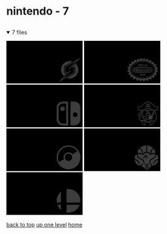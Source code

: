 # nintendo - 7

<a id=""></a>

## [](/README.MD)
<details open>
<summary>7 files</summary>
<p>

[![metroid_symbol_smash_bros_brawl.png](/.internals/thumbnails/terminal/grey%20on%20alpha/little/nintendo/metroid_symbol_smash_bros_brawl.png "metroid_symbol_smash_bros_brawl.png")](/terminal/grey%20on%20alpha/little/nintendo/metroid_symbol_smash_bros_brawl.png)
[![nintendo_official_seal.png](/.internals/thumbnails/terminal/grey%20on%20alpha/little/nintendo/nintendo_official_seal.png "nintendo_official_seal.png")](/terminal/grey%20on%20alpha/little/nintendo/nintendo_official_seal.png)
[![nintendo_switch_logo_without_text.png](/.internals/thumbnails/terminal/grey%20on%20alpha/little/nintendo/nintendo_switch_logo_without_text.png "nintendo_switch_logo_without_text.png")](/terminal/grey%20on%20alpha/little/nintendo/nintendo_switch_logo_without_text.png)
[![Pirate Metroid by Omnimnim](/.internals/thumbnails/terminal/grey%20on%20alpha/little/nintendo/pirate_metroid_by_omnimnim.png "Pirate Metroid by Omnimnim")](/terminal/grey%20on%20alpha/little/nintendo/pirate_metroid_by_omnimnim.png)
[![pokeball.png](/.internals/thumbnails/terminal/grey%20on%20alpha/little/nintendo/pokeball.png "pokeball.png")](/terminal/grey%20on%20alpha/little/nintendo/pokeball.png)
[![samus_helm.png](/.internals/thumbnails/terminal/grey%20on%20alpha/little/nintendo/samus_helm.png "samus_helm.png")](/terminal/grey%20on%20alpha/little/nintendo/samus_helm.png)
[![smash_ball.png](/.internals/thumbnails/terminal/grey%20on%20alpha/little/nintendo/smash_ball.png "smash_ball.png")](/terminal/grey%20on%20alpha/little/nintendo/smash_ball.png)

</p>
</details>


[back to top](#)
[up one level](/terminal/grey%20on%20alpha/little/README.MD)
[home](/)
